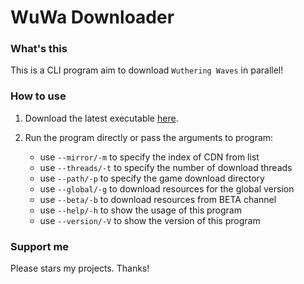 # WuWa Downloader

### What's this

This is a CLI program aim to download `Wuthering Waves` in parallel!

### How to use

1. Download the latest executable [here](https://github.com/supdrewin/wuwa-downloader/releases).

2. Run the program directly or pass the arguments to program:

    - use `--mirror/-m` to specify the index of CDN from list
    - use `--threads/-t` to specify the number of download threads
    - use `--path/-p` to specify the game download directory
    - use `--global/-g` to download resources for the global version
    - use `--beta/-b` to download resources from BETA channel
    - use `--help/-h` to show the usage of this program
    - use `--version/-V` to show the version of this program

### Support me

Please stars my projects. Thanks!
